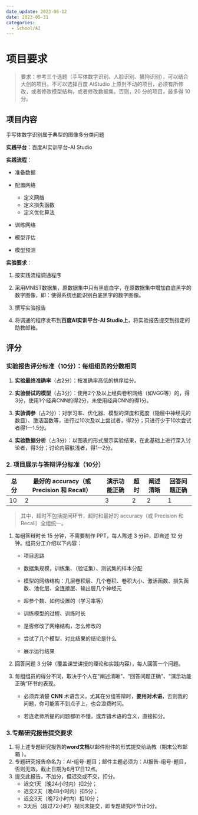 ```yaml
---
date_update: 2023-06-12
date: 2023-05-31
categories:
  - School/AI
---
```


# 项目要求

> 要求：参考三个选题（手写体数字识别、人脸识别、猫狗识别），可以结合大创的项目。不可以选择百度 AIStudio 上原封不动的项目，必须有所修改，或者修改模型结构，或者修改数据集。否则，20 分的项目，最多得 10 分。

## 项目内容

手写体数字识别属于典型的图像多分类问题

**实践平台**：百度AI实训平台-AI Studio

**实践流程**：

- 准备数据

- 配置网络
  - 定义网络
  - 定义损失函数
  - 定义优化算法
- 训练网络
- 模型评估
- 模型预测

**实验要求**：

1. 按实践流程调通程序

2. 采用MNIST数据集，原数据集中只有黑底白字，在原数据集中增加白底黑字的数字图像，即：使得系统也能识别白底黑字的数字图像。

3. 撰写实验报告

4. 将调通的程序发布到**百度AI实训平台-AI Studio上**，将实验报告提交到指定的助教邮箱。

## 评分

### 实验报告评分标准（10分）：每组组员的分数相同

1. **实验最终准确率**（占2分）：按准确率高低的排序给分。

2. **实验尝试的模型**（占3分）：使用2个及以上经典卷积网络（如VGG等）的，得3分，使用1个经典CNN的得2分，未使用经典CNN的得1分。

3. **实验调参**（占2分）：对学习率、优化器、模型的深度和宽度（隐层中神经元的数目）、激活函数等，进行过10次及以上尝试者，得2分；只进行少于10次尝试者得1—1.5分。

4. **实验数据分析**（占3分）：以图表的形式展示实验结果，在此基础上进行深入讨论者，得3分；讨论内容肤浅者，得1--2分。

### 2. 项目展示与答辩评分标准（10分）

| 总分 | 最好的 accuracy（或 Precision 和 Recall） | 演示功能正确 | 超时 | 阐述清晰 | 回答问题正确 |
| ---- | ----------------------------------------- | ------------ | ---- | -------- | ------------ |
| 10   | 2                                         | 3            | 2    | 2        | 1            |

> 其中，超时不包括提问环节，超时和最好的 accuracy（或 Precision 和 Recall）全组统一。

1. 每组答辩时长 15 分钟，不需要制作 PPT，每人陈述 3 分钟，即自述 12 分钟。组员分工介绍以下内容：

   - 项目思路

   - 数据集规模，训练集、（验证集）、测试集的样本分配

   - 模型的网络结构：几层卷积层、几个卷积、卷积大小、激活函数、损失函数、池化层、全连接层、输出层几个神经元
   - 超参个数、如何设置的（学习率等）
   - 训练模型的过程、训练时长
   - 是否修改了网络结构，怎么修改的
   - 尝试了几个模型，对比结果的结论是什么
   - 展示运行结果

2. 回答问题 3 分钟（覆盖课堂讲授的理论和实践内容），每人回答一个问题。

3. 每组组员的得分不同，取决于个人在“阐述清晰”、“回答问题正确”、“演示功能正确”环节的表现。

	- 必须弄清楚 **CNN** 术语含义，尤其在分组答辩时，**要用对术语**，否则我的问题，你可能答不到点子上，也会浪费时间。
	
	- 若连老师所提的问题都听不懂，或弄错术语的含义，直接扣分。

### 3.专题研究报告提交要求

1. 将上述专题研究报告的**word文档**以邮件附件的形式提交给助教（期末公布邮箱 ）。
2. 专题研究报告命名为：AI-组号-题目；邮件主题必须为：AI报告-组号-题目，否则无效。截止日期为6月17日12点。
3. 提交此报告，不加分，但迟交或不交，扣分。
   - 迟交1天（晚24小时内）扣2分；
   - 迟交2天（晚48小时内）扣5分；
   - 迟交3天（晚72小时内）扣10分；
   - 3天后（超过72小时）视同未提交，即专题研究环节计0分。
